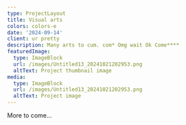 ```yaml
---
type: ProjectLayout
title: Visual arts
colors: colors-e
date: '2024-09-14'
client: ur pretty
description: Many arts to cum. com* Omg wait Ok Come****
featuredImage:
  type: ImageBlock
  url: /images/Untitled13_20241021202953.png
  altText: Project thumbnail image
media:
  type: ImageBlock
  url: /images/Untitled13_20241021202953.png
  altText: Project image
---
```

More to come...
